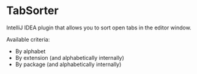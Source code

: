 # TabSorter
IntelliJ IDEA plugin that allows you to sort open tabs in the editor window.

Available criteria:
- By alphabet
- By extension (and alphabetically internally)
- By package (and alphabetically internally)